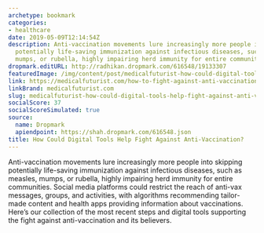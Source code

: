 ```yaml
---
archetype: bookmark
categories:
- healthcare
date: 2019-05-09T12:14:54Z
description: Anti-vaccination movements lure increasingly more people into skipping
  potentially life-saving immunization against infectious diseases, such as measles,
  mumps, or rubella, highly impairing herd immunity for entire communities.
dropmark.editURL: http://radhikan.dropmark.com/616548/19133307
featuredImage: /img/content/post/medicalfuturist-how-could-digital-tools-help-fight-against-anti-vaccination.jpg
link: https://medicalfuturist.com/how-to-fight-against-anti-vaccination
linkBrand: medicalfuturist.com
slug: medicalfuturist-how-could-digital-tools-help-fight-against-anti-vaccination
socialScore: 37
socialScoreSimulated: true
source:
  name: Dropmark
  apiendpoint: https://shah.dropmark.com/616548.json
title: How Could Digital Tools Help Fight Against Anti-Vaccination?
---
```

Anti-vaccination movements lure increasingly more people into skipping potentially life-saving immunization against infectious diseases, such as measles, mumps, or rubella, highly impairing herd immunity for entire communities. Social media platforms could restrict the reach of anti-vax messages, groups, and activities, with algorithms recommending tailor-made content and health apps providing information about vaccinations. Here’s our collection of the most recent steps and digital tools supporting the fight against anti-vaccination and its believers.

